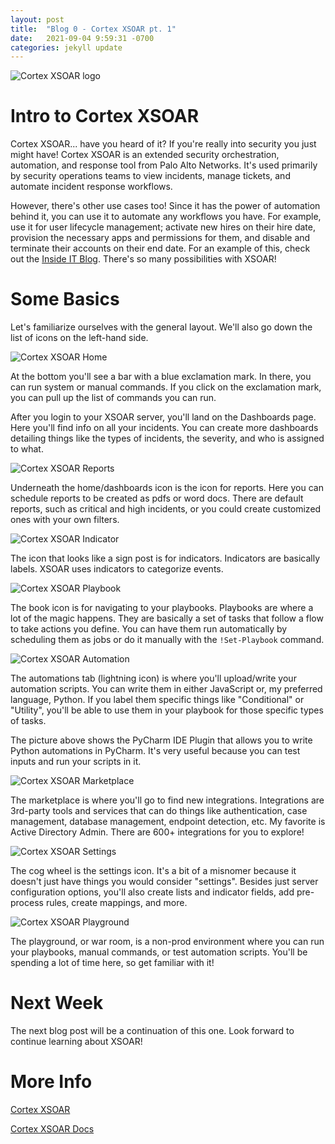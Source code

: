 ```yaml
---
layout: post
title:  "Blog 0 - Cortex XSOAR pt. 1"
date:   2021-09-04 9:59:31 -0700
categories: jekyll update
---
```


![Cortex XSOAR logo](/assets/xsoar-logo.png)

# **Intro to Cortex XSOAR**
Cortex XSOAR... have you heard of it? If you're really into security you just might have! Cortex XSOAR is an extended security orchestration, automation, and response tool from Palo Alto Networks. It's used primarily by security operations teams to view incidents, manage tickets, and automate incident response workflows. 

However, there's other use cases too! Since it has the power of automation behind it, you can use it to automate any workflows you have. For example, use it for user lifecycle management; activate new hires on their hire date, provision the necessary apps and permissions for them, and disable and terminate their accounts on their end date. For an example of this, check out the [Inside IT Blog](https://insideit.paloaltonetworks.com/user-lifecycle-management-lcm-using-cortex-xsoar/). There's so many possibilities with XSOAR!

# **Some Basics**
Let's familiarize ourselves with the general layout. We'll also go down the list of icons on the left-hand side. 

![Cortex XSOAR Home](/assets/xsoar-dashboard.png)

At the bottom you'll see a bar with a blue exclamation mark. In there, you can run system or manual commands. If you click on the exclamation mark, you can pull up the list of commands you can run.

After you login to your XSOAR server, you'll land on the Dashboards page. Here you'll find info on all your incidents. You can create more dashboards detailing things like the types of incidents, the severity, and who is assigned to what.

![Cortex XSOAR Reports](/assets/xsoar-reports.png)

Underneath the home/dashboards icon is the icon for reports. Here you can schedule reports to be created as pdfs or word docs. There are default reports, such as critical and high incidents, or you could create customized ones with your own filters.

![Cortex XSOAR Indicator](/assets/xsoar-indicator.png)

The icon that looks like a sign post is for indicators. Indicators are basically labels. XSOAR uses indicators to categorize events. 

![Cortex XSOAR Playbook](/assets/xsoar-playbook.png)

The book icon is for navigating to your playbooks. Playbooks are where a lot of the magic happens. They are basically a set of tasks that follow a flow to take actions you define. You can have them run automatically by scheduling them as jobs or do it manually with the `!Set-Playbook` command. 

![Cortex XSOAR Automation](/assets/xsoar-automation.png)

The automations tab (lightning icon) is where you'll upload/write your automation scripts. You can write them in either JavaScript or, my preferred language, Python. If you label them specific things like "Conditional" or "Utility", you'll be able to use them in your playbook for those specific types of tasks.

The picture above shows the PyCharm IDE Plugin that allows you to write Python automations in PyCharm. It's very useful because you can test inputs and run your scripts in it. 

![Cortex XSOAR Marketplace](/assets/xsoar-marketplace.png)

The marketplace is where you'll go to find new integrations. Integrations are 3rd-party tools and services that can do things like authentication, case management, database management, endpoint detection, etc. My favorite is Active Directory Admin. There are 600+ integrations for you to explore!

![Cortex XSOAR Settings](/assets/xsoar-settings.png)

The cog wheel is the settings icon. It's a bit of a misnomer because it doesn't just have things you would consider "settings". Besides just server configuration options, you'll also create lists and indicator fields, add pre-process rules, create mappings, and more.

![Cortex XSOAR Playground](/assets/xsoar-playground.png)

The playground, or war room, is a non-prod environment where you can run your playbooks, manual commands, or test automation scripts. You'll be spending a lot of time here, so get familiar with it!

# **Next Week**
The next blog post will be a continuation of this one. Look forward to continue learning about XSOAR!

# **More Info**
[Cortex XSOAR](https://www.paloaltonetworks.com/cortex/cortex-xsoar)

[Cortex XSOAR Docs](https://xsoar.pan.dev/docs/concepts/getting-started-guide)